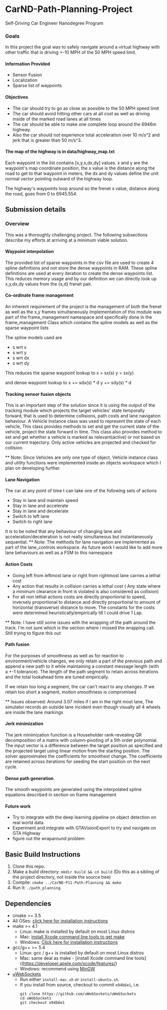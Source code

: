 # CarND-Path-Planning-Project
Self-Driving Car Engineer Nanodegree Program
   

### Goals
In this project the goal was to safely navigate around a virtual highway with other traffic that is driving +-10 MPH of the 50 MPH speed limit. 

#### Information Provided 
* Sensor Fusion
* Localization 
* Sparse list of waypoints

#### Objectives 
* The car should try to go as close as possible to the 50 MPH speed limit 
* The car should avoid hitting other cars at all cost as well as driving inside of the marked road lanes at all times
* The car should be able to make one complete loop around the 6946m highway. 
* Also the car should not experience total acceleration over 10 m/s^2 and jerk that is greater than 50 m/s^3.

#### The map of the highway is in data/highway_map.txt
Each waypoint in the list contains  [x,y,s,dx,dy] values. x and y are the waypoint's map coordinate position, the s value is the distance along the road to get to that waypoint in meters, the dx and dy values define the unit normal vector pointing outward of the highway loop.

The highway's waypoints loop around so the frenet s value, distance along the road, goes from 0 to 6945.554.


## Submission details

### Overview 

This was a thoroughly challenging project. The following subsections describe my efforts at arriving at a minimum viable solution.

#### Waypoint interpolation
The provided list of sparse waypoints in the csv file are used to create 4 spline definitions and not store the dense waypoints in RAM. These spline definitions are used at every iteration to create the dense waypoints list. This reduces memory usage and by our definition we can directly look up x,y,dx,dy values from the {s,d} frenet pair.

#### Co-ordinate frame management
An inherent requirement of the project is the management of both the frenet as well as the x,y frames simultaneously
Implementation of this module was part of the frame_management namespace and specifically done in the frame_management Class
which contains the spline models as well as the sparse waypoint lists

The spline models used are
* s wrt x
* s wrt y
* s wrt dx
* s wrt dy

This reduces the sparse waypoint lookup to 
x = sx(s)
y = sx(y)

and dense waypoint lookup to 
x += sdx(s) * d
y += sdy(s) * d


#### Tracking sensor fusion objects
This is an important step of the solution since it is using the output of the tracking module which projects the target vehicles' state temporally forward, that is used to determine collisions, path costs and lane navigation behaviour. A Vehicle Instance class was used to represent the state of each vehicle, This class provides methods to set and get the current state of the vehicle, project the state forward in time. This class also provides method to set and get whether a vehicle is marked as relevant(active) or not based on our current trajectory. Only active vehicles are projected and checked for collision.

** Note: Since Vehicles are only one type of object, Vehicle instance class and utility functions were implemented inside an objects workspace which I plan on developing further.

#### Lane Navigation
The car at any point of time t can take one of the following sets of actions
* Stay in lane and maintain speed
* Stay in lane and accelerate
* Stay in lane and decelerate
* Switch to left lane
* Switch to right lane

It is to be noted that any behaviour of changing lane and acceleration/deceleration is not really simultaneous but instantaneously sequential. 
** Note: The methods for lane navigation are implemented as part of the lane_controls workspace. As future work I would like to add more lane behaviours as well as a FSM to this namespace


#### Action Costs

* Going left from leftmost lane or right from rightmost lane carries a lethal cost
* Any action that results in collision carries a lethal cost ( Any state where a minimum clearance in front is violated is also considered as collision)
* For all non lethal actions costs are directly proportional to speed, inversely proportional to distance and directly proportional to amount of horizontal (transverse) distance to move. The constants for the costs were determined heuristically/empirically till I could drive 1 Lap. 

** Note: I have still some issues with the wrapping of the path around the track. I'm not sure which is the section where i missed the wrapping call. Still trying to figure this out

#### Path fusion
For the purposes of smoothness as well as for reaction to environment/vehicle changes, we only retain a part of the previous path and append a new path to it while maintaining a constant message length (with a +-1 tolerance). The length of the path segment to retain across iterations and the total lookahead time are tuned empirically.

If we retain too long a segment, the car can't react to any changes. 
If we retain too short a segment, motion smoothness is compromised

** Issues observed: Around 3.07 miles if I am in the right most lane, The simulator records an outside lane incident even though visually all 4 wheels are inside the lane markings


#### Jerk minimization
The jerk minimization function is a Householder rank-revealing QR decomposition of a matrix with column-pivoting of a 5th order polynomial. The input vector is a difference between the target position as specified and the projected target using linear motion from the starting position. The solver approximates the coefficients for smoothest change. The coefficients are retained across iterations for seeding the start position on the next cycle.


#### Dense path generation 
The smooth waypoints are generated using the interpolated spline equations described in section on frame management

#### Future work
* Try to integrate with the deep learning pipeline on object detection on real world data
* Experiment and integrate with GTAVisionExport to try and navigate on GTA Highway 
* figure out the wraparound problem



## Basic Build Instructions

1. Clone this repo.
2. Make a build directory: `mkdir build && cd build` (Do this as a sibling of the project directory, not inside the source tree)
3. Compile: `cmake ../CarND-P11-Path-Planning && make`
4. Run it: `./path_planning`.



## Dependencies

* cmake >= 3.5
 * All OSes: [click here for installation instructions](https://cmake.org/install/)
* make >= 4.1
  * Linux: make is installed by default on most Linux distros
  * Mac: [install Xcode command line tools to get make](https://developer.apple.com/xcode/features/)
  * Windows: [Click here for installation instructions](http://gnuwin32.sourceforge.net/packages/make.htm)
* gcc/g++ >= 5.4
  * Linux: gcc / g++ is installed by default on most Linux distros
  * Mac: same deal as make - [install Xcode command line tools]((https://developer.apple.com/xcode/features/)
  * Windows: recommend using [MinGW](http://www.mingw.org/)
* [uWebSockets](https://github.com/uWebSockets/uWebSockets)
  * Run either `install-mac.sh` or `install-ubuntu.sh`.
  * If you install from source, checkout to commit `e94b6e1`, i.e.
    ```
    git clone https://github.com/uWebSockets/uWebSockets 
    cd uWebSockets
    git checkout e94b6e1
    ```
